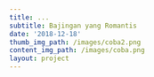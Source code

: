 ```yaml
---
title: ...
subtitle: Bajingan yang Romantis
date: '2018-12-18'
thumb_img_path: /images/coba2.png
content_img_path: /images/coba.png
layout: project
---
```


